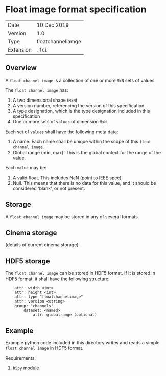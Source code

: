 # Float image format specification


|  |  |
|--|--|
| Date    | 10 Dec 2019 |
| Version | 1.0 |
| Type    | floatchanneliamge |
| Extension | `.fci` |


## Overview

A `float channel image` is a collection of one or more `MxN` sets of values. 

The `float channel image` has: 

1. A two dimensional shape (`MxN`)
1. A version number, referencing the version of this specification
1. A type designation, which is the type designation included in this specification
1. One or more sets of `values` of dimension `MxN`.

Each set of `values` shall have the following meta data:

1. A name. Each name shall be unique within the scope of this `float channel image`.
1. Global range (min, max). This is the global context for the range of the value.

Each `value` may be:

1. A valid float. This includes NaN (point to IEEE spec)
1. Null. This means that there is no data for this value, and it should be considered 'blank', or not present. 

## Storage

A `float channel image` may be stored in any of several formats.

## Cinema storage

(details of current cinema storage)

## HDF5 storage

The `float channel image` can be stored in HDF5 format. If it is stored in HDF5 format, it shall have the following structure:

```
    attr: width <int>
    attr: height <int>
    attr: type "floatchannelimage"
    attr: version <string>
    group: "channels"
        dataset: <named>
            attr: globalrange (optional)
```

## Example

Example python code included in this directory writes and reads a simple `float channel image` in HDF5 format.

Requirements:

1. `h5py` module
